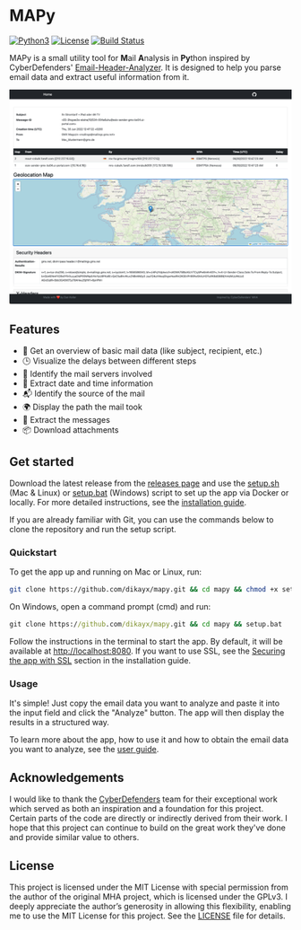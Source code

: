 # MAPy

[![Python3](https://img.shields.io/badge/Python-3.10-blue.svg)](https://www.python.org/downloads/release/python-3100/)
[![License](https://img.shields.io/badge/License-MIT-lightgrey.svg)](LICENSE)
[![Build Status](https://github.com/dikayx/mapy/actions/workflows/python-app.yml/badge.svg)](https://github.com/dikayx/mapy/actions/workflows/python-app.yml)

MAPy is a small utility tool for **M**ail **A**nalysis in **Py**thon inspired by CyberDefenders' [Email-Header-Analyzer](https://github.com/cyberdefenders/email-header-analyzer). It is designed to help you parse email data and extract useful information from it.

![Screenshot of the app](assets/screenshot.png)

## Features

-   📧 Get an overview of basic mail data (like subject, recipient, etc.)
-   🕒 Visualize the delays between different steps
-   📌 Identify the mail servers involved
-   📅 Extract date and time information
-   📬 Identify the source of the mail
-   🌍 Display the path the mail took
-   📝 Extract the messages
-   📦 Download attachments

## Get started

Download the latest release from the [releases page](https://github.com/dikayx/mapy/releases) and use the [setup.sh](setup.sh) (Mac & Linux) or [setup.bat](setup.bat) (Windows) script to set up the app via Docker or locally. For more detailed instructions, see the [installation guide](docs/INSTALLATION.md).

If you are already familiar with Git, you can use the commands below to clone the repository and run the setup script.

### Quickstart

To get the app up and running on Mac or Linux, run:

```bash
git clone https://github.com/dikayx/mapy.git && cd mapy && chmod +x setup.sh && ./setup.sh
```

On Windows, open a command prompt (cmd) and run:

```cmd
git clone https://github.com/dikayx/mapy.git && cd mapy && setup.bat
```

Follow the instructions in the terminal to start the app. By default, it will be available at [http://localhost:8080](http://localhost:8080). If you want to use SSL, see the [Securing the app with SSL](docs/INSTALLATION.md#securing-the-app-with-ssl) section in the installation guide.

### Usage

It's simple! Just copy the email data you want to analyze and paste it into the input field and click the "Analyze" button. The app will then display the results in a structured way.

To learn more about the app, how to use it and how to obtain the email data you want to analyze, see the [user guide](docs/USER_GUIDE.md).

## Acknowledgements

I would like to thank the [CyberDefenders](https://github.com/cyberdefenders) team for their exceptional work which served as both an inspiration and a foundation for this project. Certain parts of the code are directly or indirectly derived from their work. I hope that this project can continue to build on the great work they've done and provide similar value to others.

## License

This project is licensed under the MIT License with special permission from the author of the original MHA project, which is licensed under the GPLv3. I deeply appreciate the author’s generosity in allowing this flexibility, enabling me to use the MIT License for this project. See the [LICENSE](LICENSE) file for details.
